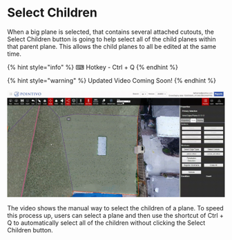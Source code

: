 # Select Children

When a big plane is selected, that contains several attached cutouts, the Select Children button is going to help select all of the child planes within that parent plane. This allows the child planes to all be edited at the same time.

{% hint style="info" %}
⌨ Hotkey - Ctrl + Q
{% endhint %}

{% hint style="warning" %}
Updated Video Coming Soon!
{% endhint %}

![](../../.gitbook/assets/select-children.gif)

The video shows the manual way to select the children of a plane. To speed this process up, users can select a plane and then use the shortcut of Ctrl + Q to automatically select all of the children without clicking the Select Children button.

